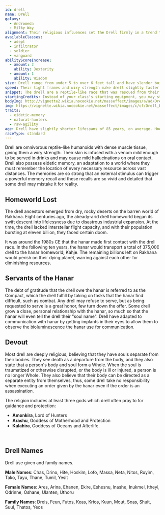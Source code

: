 ```yaml
---
id: drell
name: Drell
galaxy: 
  - Andromeda
  - Milky Way
alignment: Their religious influences set the Drell firmly in a trend towards lawful neutral, but this is often dependent on their station in life and career.
availableClasses:
  - adept
  - infiltrator
  - soldier
  - vanguard
abilityScoreIncrease:
  - amount: 2
    ability: Dexterity
  - amount: 1
    ability: Wisdom
size: Drell range from under 5 to over 6 feet tall and have slender builds. Your size is Medium.
speed: Their light frames and wiry strength make drell slightly faster than other races. Your base walking speed is 12m.
snippet: The drell are a reptile-like race that was rescued from their dying homeworld by the hanar following the first contact between the two. Since then, the drell have remained loyal to the hanar for their camaraderie and have fit comfortably into galactic civilization.
startingCredits: Instead of your class's starting equipment, you may start with 6d8 x 1000 + 10,000 credits to buy your own equipment.
bodyImg: http://vignette2.wikia.nocookie.net/masseffect/images/a/ad/Drell_MP.png/revision/latest/scale-to-width-down/500
img: https://vignette.wikia.nocookie.net/masseffect/images/c/cf/Drell_biotic_field.png/revision/latest/scale-to-width-down/640?cb=20130623224527
traits: 
  - eidetic-memory
  - natural-hunters
  - raw-agility
age: Drell have slightly shorter lifespans of 85 years, on average. However, Kepral's Syndrome - a unique, incurable disease caused by long-term exposure to humid climates - is the leading cause of death.
raceType: standard 
---
```


Drell are omnivorous reptile-like humanoids with dense muscle tissue, giving them a wiry strength. Their skin is 
infused with a venom mild enough to be served in drinks and may cause mild hallucinations on oral contact. Drell
also possess eidetic memory, an adaptation to a world where they must remember the location of every necessary resource 
across vast distances. The memories are so strong that an external stimulus can trigger a powerful memory recall and 
these recalls are so vivid and detailed that some drell may mistake it for reality. 

## Homeworld Lost
The drell ancestors emerged from dry, rocky deserts on the barren world of Rakhana. Eight centuries ago, the already-arid 
drell homeworld began its swift descent into lifelessness due to disastrous industrial expansion. At the time, the drell 
lacked interstellar flight capacity, and with their population bursting at eleven billion, they faced certain doom.

It was around the 1980s CE that the hanar made first contact with the drell race. In the following ten years, the hanar 
would transport a total of 375,000 drell to the hanar homeworld, Kahje. The remaining billions left on Rakhana would 
perish on their dying planet, warring against each other for diminishing resources. 

## Servants of the Hanar
The debt of gratitude that the drell owe the hanar is referred to as the Compact, which the drell fulfill by taking on 
tasks that the hanar find difficult, such as combat. Any drell may refuse to serve, but as being requested to serve 
is a great honor, few turn down the offer. Some drell grow a close, personal relationship with the hanar, so much so 
that the hanar will even tell the drell their "soul name". Drell have adapted to communication with hanar by getting 
implants in their eyes to allow them to observe the bioluminescence the hanar use for communication.

## Devout
Most drell are deeply religious, believing that they have souls separate from their bodies. They see death as a 
departure from the body, and they also state that a person's body and soul form a Whole. When the soul is traumatized or 
otherwise disrupted, or the body is ill or injured, a person is no longer Whole. They also believe that their body can be 
directed as a separate entity from themselves, thus, some drell take no responsibility when executing an order given by 
the hanar even if the order is an assassination.

The religion includes at least three gods which drell often pray to for guidance and protection: 

- __Amonkira__, Lord of Hunters
- __Arashu__, Goddess of Motherhood and Protection
- __Kalahira__, Goddess of Oceans and Afterlife.

<br>

## Drell Names
Drell use given and family names.

__Male Names__: Chas, Drino, Hite, Hoskim, Lofo, Massa, Neta, Nitos, Ruyim, Tako, Tayu, Thane, Tumil, Yesit

__Female Names__: Ares, Arina, Ehanen, Ekire, Eshesnu, Inashe, Inukmel, Itheyl, Odrinne, Oshane, Ulanten, Uthoru    

__Family Names__: Dreis, Feun, Futos, Keas, Krios, Kuun, Mout, Soas, Shuit, Suul, Thatos, Yeos 


<source-reference pages="Drell" source="wiki"></source-reference>

